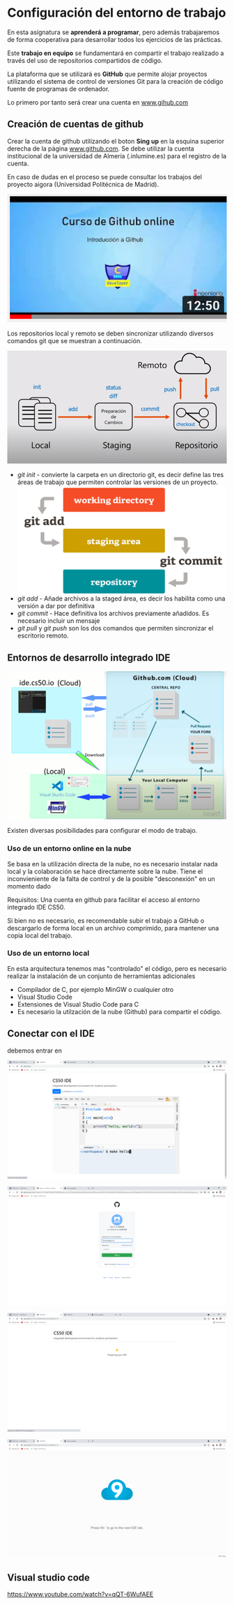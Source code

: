 # Configuración del entorno de trabajo

En esta asígnatura se **aprenderá a programar**, pero además trabajaremos de forma cooperativa para desarrollar todos los ejercicios de las prácticas.

Este **trabajo en equipo** se fundamentará en compartir el trabajo realizado a través del uso de repositorios compartidos de código.

La plataforma que se utilizará es **GitHub** que permite alojar proyectos utilizando el sistema de control de versiones Git para la creación de código fuente de programas de ordenador.

Lo primero por tanto será crear una cuenta en www.gihub.com


## Creación de cuentas de github

Crear la cuenta de github utilizando el boton **Sing up** en la esquina superior derecha de la página www.github.com. Se debe utilizar la cuenta institucional de la universidad de Almería (.inlumine.es) para el registro de la cuenta.

En caso de dudas en el proceso se puede consultar los trabajos del proyecto aigora (Universidad Politécnica de Madrid).

[![Ver video](Inicio/cuenta.png)](https://www.youtube.com/watch?v=n83rlKcZrss)


Los repositorios local y remoto se deben sincronizar utilizando diversos comandos git que se muestran a continuación.

![Estructura](Inicio/git.png)

- *git init* - convierte la carpeta en un directorio git, es decir define las tres áreas de trabajo que permiten controlar las versiones de un proyecto. 
    ![Estructura](Inicio/work.png) 
- *git add* - Añade archivos a la staged área, es decir los habilita como una versión a dar por definitiva
- *git commit* - Hace definitiva los archivos previamente añadidos. Es necesario incluir un mensaje 
- *git pull*  y  *git push* son los dos comandos que permiten sincronizar el escritorio remoto.


## Entornos de desarrollo integrado IDE

![Estructura](Inicio/arquitectura.png)


Existen diversas posibilidades para configurar el modo de trabajo.

### Uso de un entorno online en la nube

Se basa en la utilización directa de la nube, no es necesario instalar nada local y la colaboración se hace directamente sobre la nube. Tiene el inconvieniente de la falta de control y de la posible "desconexión" en un momento dado

Requisitos: Una cuenta en github para facilitar el acceso al entorno integrado IDE CS50.

Si bien no es necesario, es recomendable   subir el trabajo a GitHub o descargarlo de forma local en un archivo comprimido, para mantener una copia local del trabajo. 


### Uso de un entorno local

En esta arquitectura tenemos mas "controlado" el código, pero es necesario realizar la instalación de un conjunto de herramientas adicionales

- Compilador de C, por ejemplo MinGW o cualquier otro
- Visual Studio Code
- Extensiones de Visual Studio Code para C
- Es necesario la utilzación de la nube (Github) para compartir el código.



## Conectar con el IDE

debemos entrar en


![logins](Inicio/login.png)




![dar permisos en nuestra cuenta](Inicio/conexgithub.png)




![Preparando](Inicio/preparing.png)




![Amazon](Inicio/nube.png)



## Visual studio code


https://www.youtube.com/watch?v=qQT-6WufAEE
